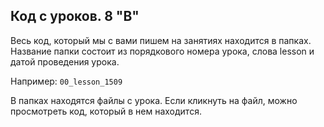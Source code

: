 ## Код с уроков. 8 "В"

<p>Весь код, который мы с вами пишем на занятиях находится в папках. Название папки состоит из порядкового номера урока, слова lesson и датой проведения урока.</p>
<p>Например: <code>00_lesson_1509</code></p>

<p>В папках находятся файлы с урока. Если кликнуть на файл, можно просмотреть код, который в нем находится.</p>